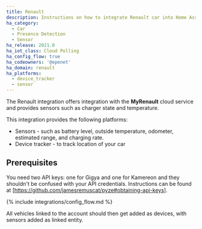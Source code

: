 ```yaml
---
title: Renault
description: Instructions on how to integrate Renault car into Home Assistant.
ha_category:
  - Car
  - Presence Detection
  - Sensor
ha_release: 2021.8
ha_iot_class: Cloud Polling
ha_config_flow: true
ha_codeowners: '@epenet'
ha_domain: renault
ha_platforms:
  - device_tracker
  - sensor
---
```


The Renault integration offers integration with the **MyRenault** cloud service and provides sensors such as charger state and temperature.

This integration provides the following platforms:

- Sensors - such as battery level, outside temperature, odometer, estimated range, and charging rate.
- Device tracker - to track location of your car

## Prerequisites

You need two API keys: one for Gigya and one for Kamereon and they shouldn't be confused with your API credentials. Instructions can be found at [https://github.com/jamesremuscat/pyze#obtaining-api-keys].


{% include integrations/config_flow.md %}

All vehicles linked to the account should then get added as devices, with sensors added as linked entity.
